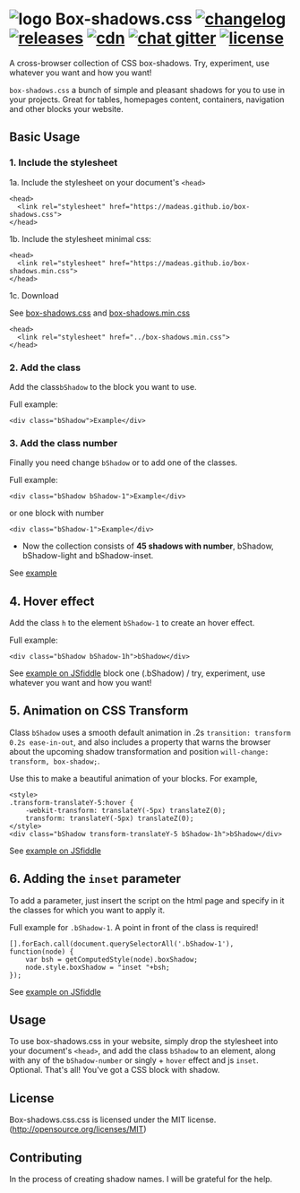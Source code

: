 # <img src="https://github.com/madeas/box-shadows.css/blob/master/bslogo.png?raw=true" alt="logo"> Box-shadows.css <a href="/CHANGELOG.md"><img src="http://madeas.ru/img/git/changelog.svg" alt="changelog"></a> <a href="https://github.com/madeas/box-shadows.css/releases"><img src="http://madeas.ru/img/git/release01.svg" alt="releases"></a> <a href="#"><img src="http://madeas.ru/img/git/cdn01.svg" alt="cdn"></a> <a href="https://gitter.im/andrejsharapov/box-shadows.css"><img src="http://madeas.ru/img/git/gitter.svg" alt="chat gitter"></a> <a href="/LICENSE"><img src="http://madeas.ru/img/git/license.svg" alt="license"></a>
A cross-browser collection of CSS box-shadows. Try, experiment, use whatever you want and how you want!

<code>box-shadows.css</code> a bunch of simple and pleasant shadows for you to use in your projects. Great for tables, homepages content, containers, navigation and other blocks your website.

## Basic Usage

### 1. Include the stylesheet
1a. Include the stylesheet on your document's <code>&lt;head&gt;</code>
>
    <head>
      <link rel="stylesheet" href="https://madeas.github.io/box-shadows.css">
    </head>
    
1b. Include the stylesheet minimal css:
>
    <head>
      <link rel="stylesheet" href="https://madeas.github.io/box-shadows.min.css">
    </head>
    
1c. Download

See [box-shadows.css][link1] and [box-shadows.min.css][link2]

>
    <head>
      <link rel="stylesheet" href="../box-shadows.min.css">
    </head>

### 2. Add the class
Add the class<code>bShadow</code> to the block you want to use.

Full example:
>
    <div class="bShadow">Example</div> 

### 3. Add the class number
Finally you need change <code>bShadow</code> or to add one of the classes. 

Full example:
>   
    <div class="bShadow bShadow-1">Example</div>

or one block with number
>   
    <div class="bShadow-1">Example</div>

* Now the collection consists of <b>45 shadows with number</b>, bShadow, bShadow-light and bShadow-inset.

See [example][link3]

## 4. Hover effect

Add the class <code>h</code> to the element <code>bShadow-1</code> to create an hover effect.

Full example:
>
    <div class="bShadow bShadow-1h">bShadow</div>

See [example on JSfiddle][link4] block one (.bShadow) / try, experiment, use whatever you want and how you want!

## 5. Animation on CSS Transform
Class <code>bShadow</code> uses a smooth default animation in .2s <code>transition: transform 0.2s ease-in-out</code>, and also includes a property that warns the browser about the upcoming shadow transformation and position <code>will-change: transform, box-shadow;</code>.

Use this to make a beautiful animation of your blocks. For example,

>
	<style>
	.transform-translateY-5:hover {
  		-webkit-transform: translateY(-5px) translateZ(0);
  		transform: translateY(-5px) translateZ(0); 
	</style>
	<div class="bShadow transform-translateY-5 bShadow-1h">bShadow</div>
	
See [example on JSfiddle][link5]

## 6. Adding the <code>inset</code> parameter
To add a parameter, just insert the script on the html page and specify in it the classes for which you want to apply it.

Full example for <code>.bShadow-1</code>. A point in front of the class is required!

>
    [].forEach.call(document.querySelectorAll('.bShadow-1'), function(node) {
	    var bsh = getComputedStyle(node).boxShadow;
	    node.style.boxShadow = "inset "+bsh;
    });
    
 See [example on JSfiddle][link6]

## Usage
To use box-shadows.css in your website, simply drop the stylesheet into your document's <code>&lt;head&gt;</code>, and add the class <code>bShadow</code> to an element, along with any of the <code>bShadow-number</code> or singly + <code>hover</code> effect and js <code>inset</code>. Optional. That's all! You've got a CSS block with shadow.

## License
Box-shadows.css.css is licensed under the MIT license. (http://opensource.org/licenses/MIT)

## Contributing
In the process of creating shadow names. I will be grateful for the help.

[link1]: https://madeas.github.io/box-shadows.css "box-shadows.css"
[link2]: https://madeas.github.io/box-shadows.min.css "box-shadows.min.css"
[link3]: https://madeas.github.io/box-shadows "all blocks with box-shadow"
[link4]: https://jsfiddle.net/madeas/8at5r1bL/1/ "hover effect"
[link5]: https://jsfiddle.net/madeas/8at5r1bL/ "animation"
[link6]: https://jsfiddle.net/madeas/8at5r1bL/3/ "inset javascript"
